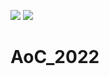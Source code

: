 ![](https://img.shields.io/badge/day%20📅-12-blue) ![](https://img.shields.io/badge/stars%20⭐-21-yellow)
# AoC_2022